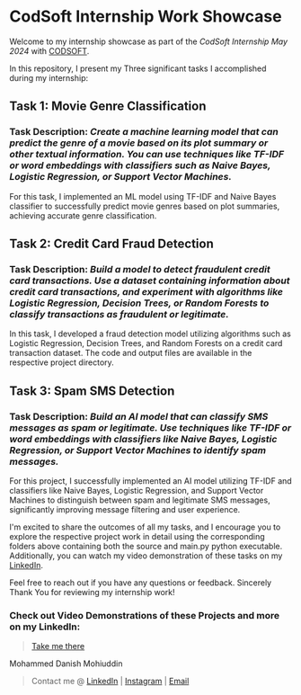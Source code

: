 # CodSoft Internship Work Showcase

Welcome to my internship showcase as part of the *CodSoft Internship May 2024* with [CODSOFT](https://www.codsoft.in/). 

In this repository, I present my Three significant tasks I accomplished during my internship:

## Task 1: Movie Genre Classification

### Task Description: *Create a machine learning model that can predict the genre of a movie based on its plot summary or other textual information. You can use techniques like TF-IDF or word embeddings with classifiers such as Naive Bayes, Logistic Regression, or Support Vector Machines.*
For this task, I implemented an ML model using TF-IDF and Naive Bayes classifier to successfully predict movie genres based on plot summaries, achieving accurate genre classification.

## Task 2: Credit Card Fraud Detection

### Task Description: *Build a model to detect fraudulent credit card transactions. Use a dataset containing information about credit card transactions, and experiment with algorithms like Logistic Regression, Decision Trees, or Random Forests to classify transactions as fraudulent or legitimate.*
In this task, I developed a fraud detection model utilizing algorithms such as Logistic Regression, Decision Trees, and Random Forests on a credit card transaction dataset. The code and output files are available in the respective project directory.

## Task 3: Spam SMS Detection

### Task Description: *Build an AI model that can classify SMS messages as spam or legitimate. Use techniques like TF-IDF or word embeddings with classifiers like Naive Bayes, Logistic Regression, or Support Vector Machines to identify spam messages.*
For this project, I successfully implemented an AI model utilizing TF-IDF and classifiers like Naive Bayes, Logistic Regression, and Support Vector Machines to distinguish between spam and legitimate SMS messages, significantly improving message filtering and user experience.

I'm excited to share the outcomes of all my tasks, and I encourage you to explore the respective project work in detail using the corresponding folders above containing both the source and main.py python executable.
Additionally, you can watch my video demonstration of these tasks on my [LinkedIn]((https://linkedin.com/in/mhmmeddanishh/)).

Feel free to reach out if you have any questions or feedback.
Sincerely Thank You for reviewing my internship work!

### Check out Video Demonstrations of these Projects and more on my LinkedIn:

> [Take me there](https://linkedin.com/in/mhmmeddanishh/)

Mohammed Danish Mohiuddin
> Contact me @ [LinkedIn](https://linkedin.com/in/mhmmeddanishh/) | [Instagram](https://instagram.com/mhmmeddanishh) | [Email](mailto:dmohiuddin2@gmail.com)
